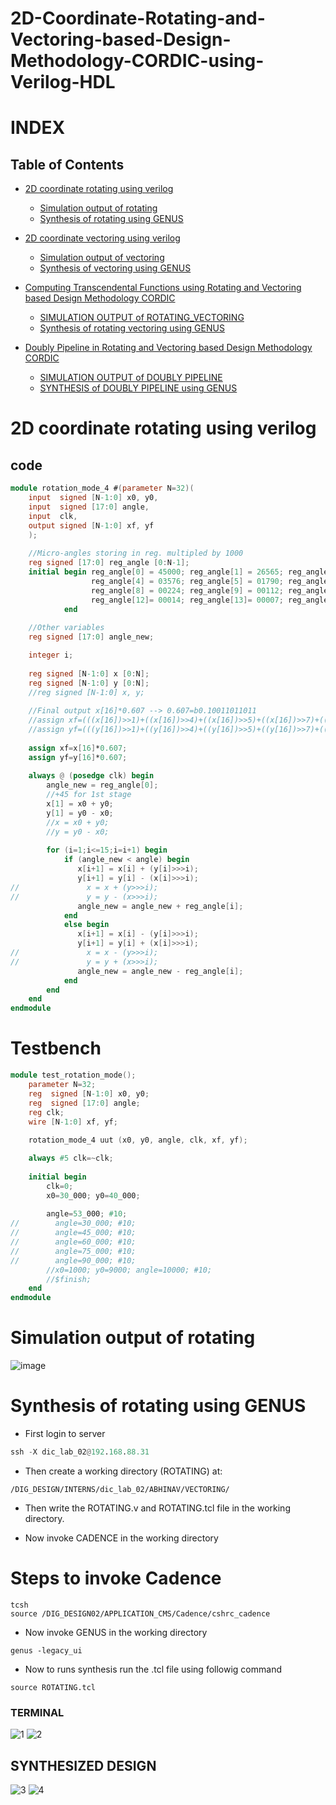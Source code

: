 # 2D-Coordinate-Rotating-and-Vectoring-based-Design-Methodology-CORDIC-using-Verilog-HDL
# INDEX
## Table of Contents
* [2D coordinate rotating using verilog](#2D-coordinate-rotating-using-verilog) 
    + [Simulation output of rotating](#Simulation-output-of-rotating)
    + [Synthesis of rotating using GENUS](#Synthesis-of-rotating-using-GENUS)
   
* [2D coordinate vectoring using verilog](#2D-coordinate-vectoring-using-verilog) 
    + [Simulation output of vectoring](#Simulation-output-of-vectoring)
    + [Synthesis of vectoring using GENUS](#Synthesis-of-vectoring-using-GENUS)

* [Computing Transcendental Functions using Rotating and Vectoring based Design Methodology CORDIC](#Computing-Transcendental-Functions-using-Rotating-and-Vectoring-based-Design-Methodology-CORDIC) 
    + [SIMULATION OUTPUT of ROTATING_VECTORING](#SIMULATION-OUTPUT-of-ROTATING-VECTORING)
    + [Synthesis of rotating vectoring using GENUS](#Synthesis-of-rotating-vectoring-using-GENUS)
   
* [Doubly Pipeline in Rotating and Vectoring based Design Methodology CORDIC](#Doubly-Pipeline-in-Rotating-and-Vectoring-based-Design-Methodology-CORDIC) 
    + [SIMULATION OUTPUT of DOUBLY PIPELINE](#SIMULATION-OUTPUT-of-DOUBLY-PIPELINE)
    + [SYNTHESIS of DOUBLY PIPELINE using GENUS](#SYNTHESIS-of-DOUBLY-PIPELINE-using-GENUS)
   
# 2D coordinate rotating using verilog
## code
```verilog
module rotation_mode_4 #(parameter N=32)(
    input  signed [N-1:0] x0, y0,
    input  signed [17:0] angle,
    input  clk,
    output signed [N-1:0] xf, yf
    );
   
    //Micro-angles storing in reg. multipled by 1000
    reg signed [17:0] reg_angle [0:N-1];
    initial begin reg_angle[0] = 45000; reg_angle[1] = 26565; reg_angle[2] = 14036; reg_angle[3] = 7125; //3-digit decimal
                  reg_angle[4] = 03576; reg_angle[5] = 01790; reg_angle[6] = 00895; reg_angle[7] = 0448;
                  reg_angle[8] = 00224; reg_angle[9] = 00112; reg_angle[10]= 00056; reg_angle[11]= 0028;
                  reg_angle[12]= 00014; reg_angle[13]= 00007; reg_angle[14]= 00003; reg_angle[15]= 0002;
            end
     
    //Other variables            
    reg signed [17:0] angle_new;      

    integer i;
   
    reg signed [N-1:0] x [0:N];
    reg signed [N-1:0] y [0:N];
    //reg signed [N-1:0] x, y;
   
    //Final output x[16]*0.607 --> 0.607=b0.10011011011
    //assign xf=(((x[16])>>1)+((x[16])>>4)+((x[16])>>5)+((x[16])>>7)+((x[16])>>8)+((x[16])>>10));
    //assign yf=(((y[16])>>1)+((y[16])>>4)+((y[16])>>5)+((y[16])>>7)+((y[16])>>8)+((y[16])>>10));
   
    assign xf=x[16]*0.607;
    assign yf=y[16]*0.607;
   
    always @ (posedge clk) begin
        angle_new = reg_angle[0];
        //+45 for 1st stage
        x[1] = x0 + y0;
        y[1] = y0 - x0;
        //x = x0 + y0;
        //y = y0 - x0;
       
        for (i=1;i<=15;i=i+1) begin
            if (angle_new < angle) begin  
               x[i+1] = x[i] + (y[i]>>>i);
               y[i+1] = y[i] - (x[i]>>>i);
//               x = x + (y>>>i);
//               y = y - (x>>>i);
               angle_new = angle_new + reg_angle[i];
            end
            else begin
               x[i+1] = x[i] - (y[i]>>>i);
               y[i+1] = y[i] + (x[i]>>>i);
//               x = x - (y>>>i);
//               y = y + (x>>>i);
               angle_new = angle_new - reg_angle[i];
            end
        end
    end
endmodule
```
# Testbench
```verilog
module test_rotation_mode();
    parameter N=32;
    reg  signed [N-1:0] x0, y0;
    reg  signed [17:0] angle;
    reg clk;
    wire [N-1:0] xf, yf;
   
    rotation_mode_4 uut (x0, y0, angle, clk, xf, yf);

    always #5 clk=~clk;
   
    initial begin
        clk=0;
        x0=30_000; y0=40_000;
       
        angle=53_000; #10;
//        angle=30_000; #10;
//        angle=45_000; #10;
//        angle=60_000; #10;
//        angle=75_000; #10;
//        angle=90_000; #10;
        //x0=1000; y0=9000; angle=10000; #10;
        //$finish;
    end
endmodule
```
# Simulation output of rotating
![image](https://user-images.githubusercontent.com/120499567/234943006-7668987a-844c-450f-9ee4-b363a337281e.png)


# Synthesis of rotating using GENUS

- First login to server
```verilog
ssh -X dic_lab_02@192.168.88.31
```
- Then create a working directory (ROTATING) at:
```
/DIG_DESIGN/INTERNS/dic_lab_02/ABHINAV/VECTORING/
```
- Then write the ROTATING.v and ROTATING.tcl file in the working directory.

- Now invoke CADENCE in the working directory

# Steps to invoke Cadence
```
tcsh
source /DIG_DESIGN02/APPLICATION_CMS/Cadence/cshrc_cadence
```
- Now invoke GENUS in the working directory
```
genus -legacy_ui
```
- Now to runs synthesis run the .tcl file using followig command
```
source ROTATING.tcl
```
### TERMINAL
![1](https://user-images.githubusercontent.com/120499567/234962155-62956c88-7f38-4af9-b914-473f08e65793.PNG)
![2](https://user-images.githubusercontent.com/120499567/234962331-342439ab-030b-4039-9499-a7d6a4dc4c78.PNG)
## SYNTHESIZED DESIGN

![3](https://user-images.githubusercontent.com/120499567/234962584-2fe2b4e6-d542-4faf-8367-429f92c24630.png)
![4](https://user-images.githubusercontent.com/120499567/234962893-b279216d-1a54-49fa-ae8d-30f2c88e5334.png)



